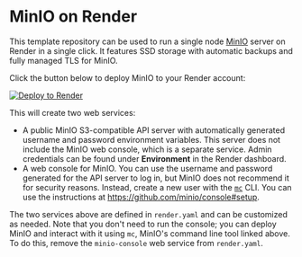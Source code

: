 # MinIO on Render

This template repository can be used to run a single node [MinIO](https://min.io) server on Render in a single click. It features SSD storage with automatic backups and fully managed TLS for MinIO.

Click the button below to deploy MinIO to your Render account:

[![Deploy to Render](http://render.com/images/deploy-to-render-button.svg)](https://render.com/deploy)

This will create two web services:
* A public MinIO S3-compatible API server with automatically generated username and password environment variables. This server does not include the MinIO web console, which is a separate service. Admin credentials can be found under **Environment** in the Render dashboard.
* A web console for MinIO. You can use the username and password generated for the API server to log in, but MinIO does not recommend it for security reasons. Instead, create a new user with the [`mc`](https://min.io/docs/minio/linux/reference/minio-mc.html) CLI. You can use the instructions at https://github.com/minio/console#setup.

The two services above are defined in `render.yaml` and can be customized as needed. Note that you don't need to run the console; you can deploy MinIO and interact with it using `mc`, MinIO's command line tool linked above. To do this, remove the `minio-console` web service from `render.yaml`.
